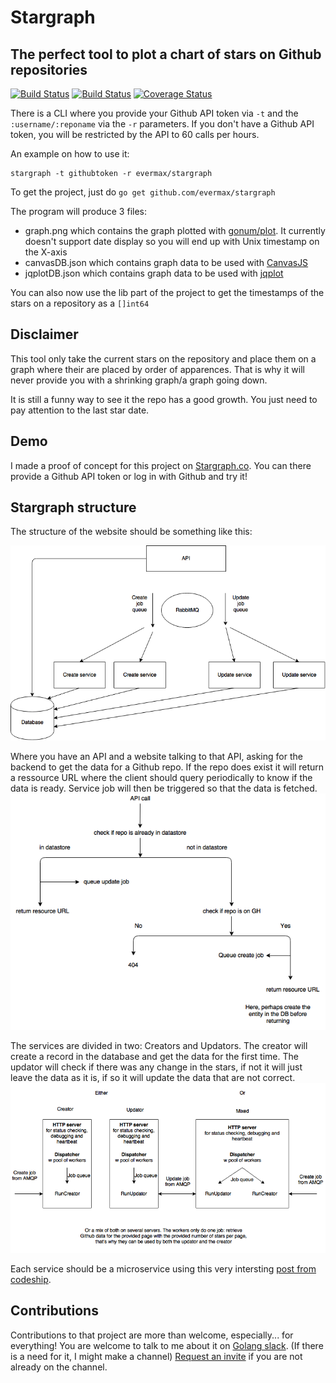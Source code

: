 # Stargraph
## The perfect tool to plot a chart of stars on Github repositories

[![Build Status](https://img.shields.io/travis/evermax/stargraph.svg)](https://travis-ci.org/evermax/stargraph)
[![Build Status](https://drone.io/github.com/evermax/stargraph/status.png)](https://drone.io/github.com/evermax/stargraph/latest)
[![Coverage Status](https://coveralls.io/repos/evermax/stargraph/badge.png?branch=master)](https://coveralls.io/r/evermax/stargraph?branch=master)

There is a CLI where you provide your Github API token via `-t` and the `:username/:reponame` via the `-r` parameters.
If you don't have a Github API token, you will be restricted by the API to 60 calls per hours.

An example on how to use it:
```
stargraph -t githubtoken -r evermax/stargraph
```

To get the project, just do `go get github.com/evermax/stargraph`

The program will produce 3 files:

 - graph.png which contains the graph plotted with [gonum/plot](https://github.com/gonum/plot). It currently doesn't support date display so you will end up with Unix timestamp on the X-axis
 - canvasDB.json which contains graph data to be used with [CanvasJS](http://canvasjs.com)
 - jqplotDB.json which contains graph data to be used with [jqplot](http://www.jqplot.com)

You can also now use the lib part of the project to get the timestamps of the stars on a repository as a `[]int64`

## Disclaimer
This tool only take the current stars on the repository and place them on a graph
where their are placed by order of apparences. That is why it will never provide you with a shrinking graph/a graph going down.

It is still a funny way to see it the repo has a good growth. You just need to pay attention to the last star date.

## Demo
I made a proof of concept for this project on [Stargraph.co](http://stargraph.co). You can there provide a Github API token or log in with Github and try it!

## Stargraph structure

The structure of the website should be something like this:

![Architecture](architecture.png)

Where you have an API and a website talking to that API, asking for the backend to get the data for a Github repo.
If the repo does exist it will return a ressource URL where the client should query periodically to know if the data is ready.
Service job will then be triggered so that the data is fetched.
![Structure/behavior of the API](API-Structure.png)

The services are divided in two: Creators and Updators. The creator will create a record in the database and get the data for the first time.
The updator will check if there was any change in the stars, if not it will just leave the data as it is, if so it will update the data that are not correct.
![different services and setup for them](services.png)

Each service should be a microservice using this very intersting [post from codeship](https://blog.codeship.com/utilizing-simplicity-go-easy-development/).

## Contributions
Contributions to that project are more than welcome, especially... for everything!
You are welcome to talk to me about it on [Golang slack](https://gophers.slack.com/messages/@maxime/). (If there is a need for it, I might make a channel)
[Request an invite](invite.slack.golangbridge.org) if you are not already on the channel.

